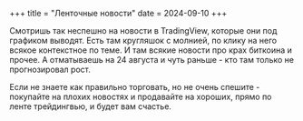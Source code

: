 +++
title = "Ленточные новости"
date = 2024-09-10
+++

Смотришь так неспешно на новости в TradingView, которые они под графиком выводят. Есть там кругляшок с молнией, по клику на него всякое контекстное по теме. И там всякие новости про крах биткоина и прочее. А отматываешь на 24 августа и чуть раньше - кто там только не прогнозировал рост.

Если не знаете как правильно торговать, но не очень спешите - покупайте на плохих новостях и продавайте на хороших, прямо по ленте трейдингвью, и будет вам счастье.